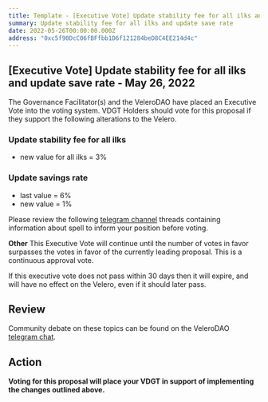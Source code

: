 ```yaml
---
title: Template - [Executive Vote] Update stability fee for all ilks and update savings rate - May 26, 2022
summary: Update stability fee for all ilks and update save rate
date: 2022-05-26T00:00:00.000Z
address: "0xc5f90DcC06fBFfbb1D6f121284beD8C4EE214d4c"
---
```

## [Executive Vote] Update stability fee for all ilks and update save rate - May 26, 2022

The Governance Facilitator(s) and the VeleroDAO have placed an Executive Vote into the voting system. VDGT Holders should vote for this proposal if they support the following alterations to the Velero.

###  Update stability fee for all ilks
 - new value for all ilks = 3%

### Update savings rate
 - last value = 6%
 - new value = 1%

Please review the following [telegram channel](https://t.me/velerodao) threads containing information about spell to inform your position before voting.

**Other**
This Executive Vote will continue until the number of votes in favor surpasses the votes in favor of the currently leading proposal. This is a continuous approval vote. 

If this executive vote does not pass within 30 days then it will expire, and will have no effect on the Velero, even if it should later pass. 

## Review

Community debate on these topics can be found on the VeleroDAO  [telegram chat](https://t.me/velero_chat). 


## Action

**Voting for this proposal will place your VDGT in support of implementing the changes outlined above.**
